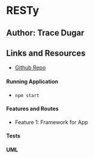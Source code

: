 # RESTy

## Author: Trace Dugar

## Links and Resources
- [Github Repo](https://github.com/TraceDugar/RESTy)

#### Running Application

- `npm start`

#### Features and Routes

- Feature 1: Framework for App

#### Tests


#### UML
